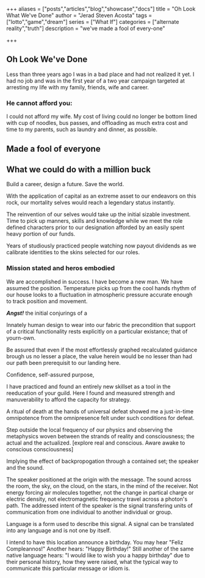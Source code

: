 +++
aliases = ["posts","articles","blog","showcase","docs"]
title = "Oh Look What We've Done"
author = "Jerad Steven Acosta"
tags = ["lotto","game","dream"]
series = ["What If"]
categories = ["alternate reality","truth"] 
description = "we've made a fool of every-one"

+++



## Oh Look We've Done

Less than three years ago I was in a bad place and had not realized it yet. I had no job and was in the first year of a two year campaign targeted at arresting my life with my family, friends, wife and career.

### He cannot afford you:  

I could not afford my wife. My cost of living could no longer be bottom lined with cup of noodles, bus passes, and offloading as much extra cost and time to my parents, such as laundry and dinner, as possible.

## Made a fool of everyone  



## What we could do with a million buck  

Build a career, design a future. Save the world. <br>

With the application of capital as an extreme asset to our endeavors on this rock, our mortality selves would reach a legendary status instantly. <br>

The reinvention of our selves would take up the initial sizable investment. Time to pick up manners, skills and knowledge while we meet the role defined characters prior to our designation afforded by an easily spent heavy portion of our funds. <br>

Years of studiously practiced people watching now payout dividends as we calibrate identities to the skins selected for our roles. <br>

### Mission stated and heros embodied   

We are accomplished in success. I have become a new man. We have assumed the position. Temperature picks up from the cool hands rhythm of our house looks to a fluctuation in atmospheric pressure accurate enough to track position and movement. <br>

**_Angst!_** the initial conjurings of a 

Innately human design to wear into our fabric the precondition that support of a critical functionality rests explicitly on a particular existance; that of yourn-own.

Be assured that even if the most effortlessly graphed recalculated guidance brough us no lesser a place, the value herein would be no lesser than had our path been prerequisit to our landing here. <br>

Confidence, self-assured purpose, 

I have practiced and found an entirely new skillset as a tool in the reeducation of your guild. Here I found and measured strength and manuverability to afford the capacity for strategy. <br>

A ritual of death at the hands of universal defeat showed me a just-in-time omnipotence from the omnipresence felt under such conditions for defeat. <br>

Step outside the local frequency of our physics and observing the metaphysics woven between the strands of reality and consciousness; the actual and the actualized.
[explore real and conscious. Aware awake to conscious consciousness]

Implying the effect of backpropogation through a contained set; the speaker and the sound. <br>

The speaker positioned at the origin with the message. The sound across the room, the sky, on the cloud, on the stars, in the mind of the receiver. Not energy forcing air molecules together, not the change in partical charge or electric density, not electromagnetic frequency travel across a photon's path. The addressed intent of the speaker is the signal transfering units of communication from one individual to another individual or group. <br>

Language is a form used to describe this signal. A signal can be translated into any language and is not one by itself. <br>

I intend to have this location announce a birthday. 
You may hear "Feliz Compleannos!"
Another hears: "Happy Birthday!"
Still another of the same native language hears: "I would like to wish you a happy birthday" due to their personal history, how they were raised, what the typical way to communicate this particular message or idiom is.
